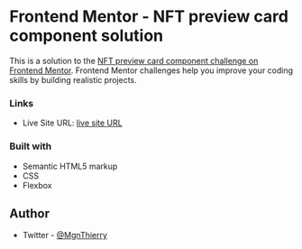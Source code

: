 # Frontend Mentor - NFT preview card component solution

This is a solution to the [NFT preview card component challenge on Frontend Mentor](https://www.frontendmentor.io/challenges/nft-preview-card-component-SbdUL_w0U). Frontend Mentor challenges help you improve your coding skills by building realistic projects. 

### Links

- Live Site URL: [live site URL](https://nft-preview-card-component-main-Nangaim.io)

### Built with

- Semantic HTML5 markup
- CSS 
- Flexbox

## Author

- Twitter - [@MgnThierry](https://twitter.com/MgnThierry)


